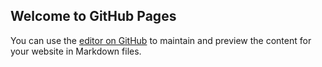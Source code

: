 ## Welcome to GitHub Pages

You can use the [editor on GitHub](https://github.com/caothu159/ductn.github.io/edit/master/README.md) to maintain and preview the content for your website in Markdown files.
